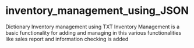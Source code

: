 # inventory_management_using_JSON
Dictionary
Inventory management using TXT
Inventory Management is a basic functionality for adding and managing 
in this various functionalities like sales report and information checking is added